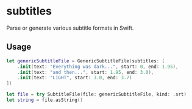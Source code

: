 # subtitles

Parse or generate various subtitle formats in Swift.

## Usage
```swift
let genericSubtitleFile = GenericSubtitleFile(subtitles: [
    .init(text: "Everything was dark...", start: 0, end: 1.95),
    .init(text: "and then...", start: 1.95, end: 3.0),
    .init(text: "LIGHT", start: 3.0, end: 3.7)
])

let file = try SubtitleFile(file: genericSubtitleFile, kind: .srt)
let string = file.asString()
```
